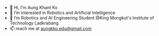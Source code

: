 - 👋 Hi, I’m Aung Khant Ko
- 👀 I’m interested in Robotics and Artificial Intelligence
- 🌱 I’m Robotics and AI Engineering Student @King Mongkut's Institute of Technology Ladkrabang
- 📫 reach me at aungkko.edu@gmail.com

<!---
akkexd/akkexd is a ✨ special ✨ repository because its `README.md` (this file) appears on your GitHub profile.
You can click the Preview link to take a look at your changes.
--->
